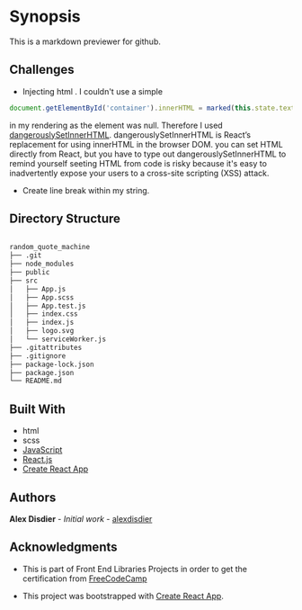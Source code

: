 # Synopsis

This is a markdown previewer for github.

## Challenges

* Injecting html . I couldn't use a simple
``` javascript
document.getElementById('container').innerHTML = marked(this.state.textarea)
```
in my rendering as the element was null.
Therefore I used  [dangerouslySetInnerHTML](https://reactjs.org/docs/dom-elements.html#dangerouslysetinnerhtml).
dangerouslySetInnerHTML is React’s replacement for using innerHTML in the browser DOM. you can set HTML directly from React, but you have to type out dangerouslySetInnerHTML to remind yourself seeting HTML from code is risky because it's easy to inadvertently expose your users to a cross-site scripting (XSS) attack.

* Create line break within my string.

## Directory Structure

```bash

random_quote_machine
├── .git
├── node_modules
├── public
├── src
│   ├── App.js
│   ├── App.scss
│   ├── App.test.js
│   ├── index.css
│   ├── index.js
│   ├── logo.svg
│   └── serviceWorker.js
├── .gitattributes
├── .gitignore
├── package-lock.json
├── package.json
└── README.md

```

## Built With

* html
* scss
* [JavaScript](https://developer.mozilla.org/bm/docs/Web/JavaScript)
* [React.js](https://reactjs.org/docs/hello-world.html)
* [Create React App](https://facebook.github.io/create-react-app/docs/getting-started)

## Authors

**Alex Disdier** - *Initial work* - [alexdisdier](https://github.com/alexdisdier)

## Acknowledgments

* This is part of Front End Libraries Projects in order to get the certification from [FreeCodeCamp](https://learn.freecodecamp.org/front-end-libraries/front-end-libraries-projects/build-a-markdown-previewer)

* This project was bootstrapped with [Create React App](https://github.com/facebook/create-react-app).
